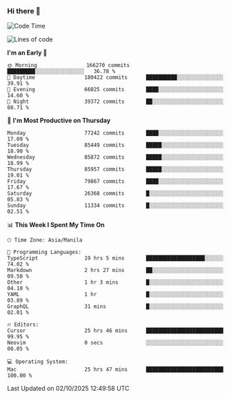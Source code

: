 ### Hi there 👋

<!--START_SECTION:waka-->
![Code Time](http://img.shields.io/badge/Code%20Time-6%2C333%20hrs%208%20mins-blue)

![Lines of code](https://img.shields.io/badge/From%20Hello%20World%20I%27ve%20Written-146.6%20million%20lines%20of%20code-blue)

**I'm an Early 🐤** 

```text
🌞 Morning                166270 commits      █████████░░░░░░░░░░░░░░░░   36.78 % 
🌆 Daytime                180422 commits      ██████████░░░░░░░░░░░░░░░   39.91 % 
🌃 Evening                66025 commits       ████░░░░░░░░░░░░░░░░░░░░░   14.60 % 
🌙 Night                  39372 commits       ██░░░░░░░░░░░░░░░░░░░░░░░   08.71 % 
```
📅 **I'm Most Productive on Thursday** 

```text
Monday                   77242 commits       ████░░░░░░░░░░░░░░░░░░░░░   17.09 % 
Tuesday                  85449 commits       █████░░░░░░░░░░░░░░░░░░░░   18.90 % 
Wednesday                85872 commits       █████░░░░░░░░░░░░░░░░░░░░   18.99 % 
Thursday                 85957 commits       █████░░░░░░░░░░░░░░░░░░░░   19.01 % 
Friday                   79867 commits       ████░░░░░░░░░░░░░░░░░░░░░   17.67 % 
Saturday                 26368 commits       █░░░░░░░░░░░░░░░░░░░░░░░░   05.83 % 
Sunday                   11334 commits       █░░░░░░░░░░░░░░░░░░░░░░░░   02.51 % 
```


📊 **This Week I Spent My Time On** 

```text
🕑︎ Time Zone: Asia/Manila

💬 Programming Languages: 
TypeScript               19 hrs 5 mins       ███████████████████░░░░░░   74.02 % 
Markdown                 2 hrs 27 mins       ██░░░░░░░░░░░░░░░░░░░░░░░   09.50 % 
Other                    1 hr 3 mins         █░░░░░░░░░░░░░░░░░░░░░░░░   04.10 % 
YAML                     1 hr                █░░░░░░░░░░░░░░░░░░░░░░░░   03.89 % 
GraphQL                  31 mins             █░░░░░░░░░░░░░░░░░░░░░░░░   02.01 % 

🔥 Editors: 
Cursor                   25 hrs 46 mins      █████████████████████████   99.95 % 
Neovim                   0 secs              ░░░░░░░░░░░░░░░░░░░░░░░░░   00.05 % 

💻 Operating System: 
Mac                      25 hrs 47 mins      █████████████████████████   100.00 % 
```


 Last Updated on 02/10/2025 12:49:58 UTC
<!--END_SECTION:waka-->


<!--
**rad182/rad182** is a ✨ _special_ ✨ repository because its `README.md` (this file) appears on your GitHub profile.

Here are some ideas to get you started:

- 🔭 I’m currently working on ...
- 🌱 I’m currently learning ...
- 👯 I’m looking to collaborate on ...
- 🤔 I’m looking for help with ...
- 💬 Ask me about ...
- 📫 How to reach me: ...
- 😄 Pronouns: ...
- ⚡ Fun fact: ...
-->
